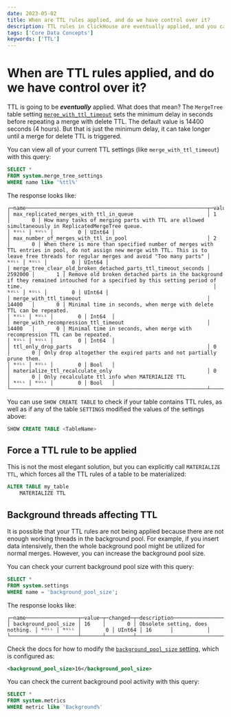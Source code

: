 ```yaml
---
date: 2023-05-02
title: When are TTL rules applied, and do we have control over it?
description: TTL rules in ClickHouse are eventually applied, and you can control when they are executed using the `merge_with_ttl_timeout` setting. Learn how to force TTL application and manage background threads for TTL execution.
tags: ['Core Data Concepts']
keywords: ['TTL']
---
```


# When are TTL rules applied, and do we have control over it?

TTL is going to be ***eventually*** applied. What does that mean? The `MergeTree` table setting [`merge_with_ttl_timeout`](https://clickhouse.com/docs/en/engines/table-engines/mergetree-family/mergetree#merge_with_ttl_timeout) sets the minimum delay in seconds before repeating a merge with delete TTL. The default value is 14400 seconds (4 hours). But that is just the minimum delay, it can take longer until a merge for delete TTL is triggered.

<!-- truncate -->

You can view all of your current TTL settings (like `merge_with_ttl_timeout`) with this query:

```sql
SELECT *
FROM system.merge_tree_settings
WHERE name like '%ttl%'
```

The response looks like:

```response
┌─name───────────────────────────────────────────────────────────┬─value───┬─changed─┬─description────────────────────────────────────────────────────────────────────────────────────────────────────────────────────────────────────────────────────────────────────────────────┬─min──┬─max──┬─readonly─┬─type───┐
│ max_replicated_merges_with_ttl_in_queue                        │ 1       │       0 │ How many tasks of merging parts with TTL are allowed simultaneously in ReplicatedMergeTree queue.                                                                                          │ ᴺᵁᴸᴸ │ ᴺᵁᴸᴸ │        0 │ UInt64 │
│ max_number_of_merges_with_ttl_in_pool                          │ 2       │       0 │ When there is more than specified number of merges with TTL entries in pool, do not assign new merge with TTL. This is to leave free threads for regular merges and avoid "Too many parts" │ ᴺᵁᴸᴸ │ ᴺᵁᴸᴸ │        0 │ UInt64 │
│ merge_tree_clear_old_broken_detached_parts_ttl_timeout_seconds │ 2592000 │       1 │ Remove old broken detached parts in the background if they remained intouched for a specified by this setting period of time.                                                              │ ᴺᵁᴸᴸ │ ᴺᵁᴸᴸ │        0 │ UInt64 │
│ merge_with_ttl_timeout                                         │ 14400   │       0 │ Minimal time in seconds, when merge with delete TTL can be repeated.                                                                                                                       │ ᴺᵁᴸᴸ │ ᴺᵁᴸᴸ │        0 │ Int64  │
│ merge_with_recompression_ttl_timeout                           │ 14400   │       0 │ Minimal time in seconds, when merge with recompression TTL can be repeated.                                                                                                                │ ᴺᵁᴸᴸ │ ᴺᵁᴸᴸ │        0 │ Int64  │
│ ttl_only_drop_parts                                            │ 0       │       0 │ Only drop altogether the expired parts and not partially prune them.                                                                                                                       │ ᴺᵁᴸᴸ │ ᴺᵁᴸᴸ │        0 │ Bool   │
│ materialize_ttl_recalculate_only                               │ 0       │       0 │ Only recalculate ttl info when MATERIALIZE TTL                                                                                                                                             │ ᴺᵁᴸᴸ │ ᴺᵁᴸᴸ │        0 │ Bool   │
└────────────────────────────────────────────────────────────────┴─────────┴─────────┴────────────────────────────────────────────────────────────────────────────────────────────────────────────────────────────────────────────────────────────────────────────────────────────┴──────┴──────┴──────────┴────────┘
```

You can use `SHOW CREATE TABLE` to check if your table contains TTL rules, as well as if any of the table `SETTINGS` modified the values of the settings above:

```sql
SHOW CREATE TABLE <TableName>
```

## Force a TTL rule to be applied

This is not the most elegant solution, but you can explicitly call `MATERIALIZE TTL`, which forces all the TTL rules of a table to be materialized:

```sql
ALTER TABLE my_table
    MATERIALIZE TTL
```

## Background threads affecting TTL

It is possible that your TTL rules are not being applied because there are not enough working threads in the background pool. For example, if you insert data intensively, then the whole background pool might be utilized for normal merges. However, you can increase the background pool size.

You can check your current background pool size with this query:

```sql
SELECT *
FROM system.settings
WHERE name = 'background_pool_size';
```

The response looks like:

```response
┌─name─────────────────┬─value─┬─changed─┬─description─────────────────────┬─min──┬─max──┬─readonly─┬─type───┬─default─┬─alias_for─┐
│ background_pool_size │ 16    │       0 │ Obsolete setting, does nothing. │ ᴺᵁᴸᴸ │ ᴺᵁᴸᴸ │        0 │ UInt64 │ 16      │           │
└──────────────────────┴───────┴─────────┴─────────────────────────────────┴──────┴──────┴──────────┴────────┴─────────┴───────────┘
```

Check the docs for how to modify the [`background_pool_size` setting](https://clickhouse.com/docs/en/operations/server-configuration-parameters/settings#background_pool_size), which is configured as:

```xml
<background_pool_size>16</background_pool_size>
```

You can check the current background pool activity with this query:

```sql
SELECT *
FROM system.metrics
WHERE metric like 'Background%'
```

